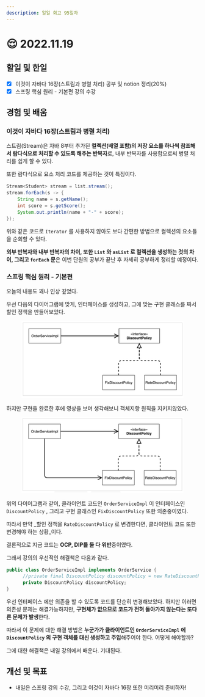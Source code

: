 ```yaml
---
description: 일일 회고 95일차
---
```


# 😌 2022.11.19

## 할일 및 한일&#x20;

* [x] 이것이 자바다 16장(스트림과 병렬 처리) 공부 및 notion 정리(20%)&#x20;
* [x] 스프링 핵심 원리 - 기본편 강의 수강&#x20;

## 경험 및 배움&#x20;

### 이것이 자바다 16장(스트림과 병렬 처리)&#x20;

스트림(Stream)은 자바 8부터 추가된 **컬렉션(배열 포함)의 저장 요소를 하나씩 참조해서 람다식으로 처리할 수 있도록 해주는 반복자**로, 내부 반복자를 사용함으로써 병렬 처리를 쉽게 할 수 있다.

또한 람다식으로 요소 처리 코드를 제공하는 것이 특징이다.

```java
Stream<Student> stream = list.stream();
stream.forEach(s -> {
    String name = s.getName();
    int score = s.getScore();
    System.out.println(name + "-" + score);
});
```

위와 같은 코드로 `Iterator` 를 사용하지 않아도 보다 간편한 방법으로 컬렉션의 요소들을 순회할 수 있다.

**외부 반복자와 내부 반복자의 차이, 또한 `List` 와 `asList` 로 컬렉션을 생성하는 것의 차이, 그리고 `forEach` 문**은 이번 단원의 공부가 끝난 후 자세히 공부하게 정리할 예정이다.

### 스프링 핵심 원리 - 기본편&#x20;

오늘의 내용도 꽤나 인상 깊었다.

우선 다음의 다이어그램에 맞게, 인터페이스를 생성하고, 그에 맞는 구현 클래스를 짜서 할인 정책을 만들어보았다.

<figure><img src="../.gitbook/assets/image (1) (1) (2).png" alt=""><figcaption></figcaption></figure>

하지만 구현을 완료한 후에 영상을 보며 생각해보니 객체지향 원칙을 지키지않았다.

<figure><img src="../.gitbook/assets/image (9).png" alt=""><figcaption></figcaption></figure>

위의 다이어그램과 같이, 클라이언트 코드인 `OrderServiceImpl` 이 인터페이스인 `DiscountPolicy` , 그리고 구현 클래스인 `FixDiscountPolicy` 또한 의존중이였다.

따라서 만약 _할인 정책을 `RateDiscountPolicy` 로 변경한다면, 클라이언트 코드 또한 변경해야 하는 상황_이다.

결론적으로 지금 코드는 **OCP, DIP를 둘 다 위반**중이였다.

그래서 강의의 우선적인 해결책은 다음과 같다.

```java
public class OrderServiceImpl implements OrderService {
      //private final DiscountPolicy discountPolicy = new RateDiscountPolicy();
      private DiscountPolicy discountPolicy;
}
```

우선 인터페이스 에만 의존을 할 수 있도록 코드를 단순히 변경해보았다. 하지만 이러면 의존성 문제는 해결가능하지만, **구현체가 없으므로 코드가 전혀 돌아가지 않는다는 또다른 문제가 발생**한다.

따라서 이 문제에 대한 해결 방법은 **누군가가 클라이언트인 `OrderServiceImpl` 에 `DiscountPolicy` 의 구현 객체를 대신 생성하고 주입**해주어야 한다. 어떻게 해야할까?

그에 대한 해결책은 내일 강의에서 배운다. 기대된다.

## 개선 및 목표&#x20;

* 내일은 스프링 강의 수강, 그리고 이것이 자바다 16장 또한 미리미리 준비하자!&#x20;
